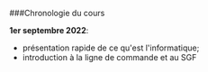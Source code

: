###Chronologie du cours

**1er septembre 2022**:

* présentation rapide de ce qu'est l'informatique;
* introduction à la ligne de commande et au SGF
